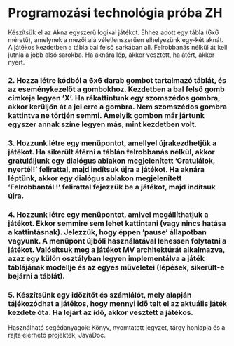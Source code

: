 # Programozási technológia próba ZH  
Készítsük el az Akna egyszerű logikai játékot. Ehhez adott egy tábla (6x6 méretű), amelynek a mezői alá véletlenszerűen elhelyezünk egy-két aknát. A játékos kezdetben a tábla bal felső sarkában áll. Felrobbanás nélkül át kell jutnia a jobb alsó sarokba. Ha aknára lép, akkor vesztett, ha átért, akkor nyert.    
### 2. Hozza létre kódból a 6x6 darab gombot tartalmazó táblát, és az eseménykezelőt a gombokhoz. Kezdetben a bal felső gomb címkéje legyen ’X’. Ha rákattintunk egy szomszédos gombra, akkor kerüljön át a jel erre a gombra. Nem szomszédos gombra kattintva ne törtjén semmi. Amelyik gombon már jártunk egyszer annak színe legyen más, mint kezdetben volt.  
### 3. Hozzunk létre egy menüpontot, amellyel újrakezdhetjük a játékot. Ha sikerült átérni a táblán felrobbanás nélkül, akkor gratuláljunk egy dialógus ablakon megjelenített ’Gratulálok, nyertél!’ felirattal, majd indítsuk újra a játékot. Ha aknára léptünk, akkor egy dialógus ablakon megjelenített ’Felrobbantál !’ felirattal fejezzük be a játékot, majd indítsuk újra.  
### 4. Hozzunk létre egy menüpontot, amivel megállíthatjuk a játékot. Ekkor semmire sem lehet kattintani (vagy nincs hatása a kattintásnak). Jelezzük, hogy éppen ’pause’ állapotban vagyunk. A menüpont újbóli használatával lehessen folytatni a játékot. Valósítsuk meg a játékot MV architektúrát alkalmazva, azaz egy külön osztályban legyen implementálva a játék táblájának modellje és az egyes műveletei (lépések, sikerült-e bejárni a táblát).   
### 5. Készítsünk egy időzítőt és számlálót, mely alapján tájékozódhat a játékos, hogy mennyi idő telt el az aktuális játék kezdete óta. Ha lejárt az idő, akkor vesztett a játékos.   

Használható segédanyagok: Könyv, nyomtatott jegyzet, tárgy honlapja és a rajta elérhető projektek, JavaDoc.   
